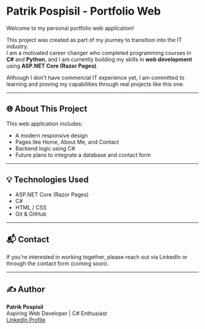 # Patrik Pospisil - Portfolio Web

Welcome to my personal portfolio web application!

This project was created as part of my journey to transition into the IT industry.  
I am a motivated career changer who completed programming courses in **C#** and **Python**, and I am currently building my skills in **web development** using **ASP.NET Core (Razor Pages)**.

Although I don't have commercial IT experience yet, I am committed to learning and proving my capabilities through real projects like this one.

---

## 🌐 About This Project

This web application includes:

- A modern responsive design
- Pages like Home, About Me, and Contact
- Backend logic using C#
- Future plans to integrate a database and contact form

---

## 💡 Technologies Used

- ASP.NET Core (Razor Pages)
- C#
- HTML / CSS
- Git & GitHub

---

## 📬 Contact

If you're interested in working together, please reach out via LinkedIn or through the contact form (coming soon).

---

## ✍️ Author

**Patrik Pospisil**  
Aspiring Web Developer | C# Enthusiast  
[LinkedIn Profile](www.linkedin.com/in/patrikpospisil20)

